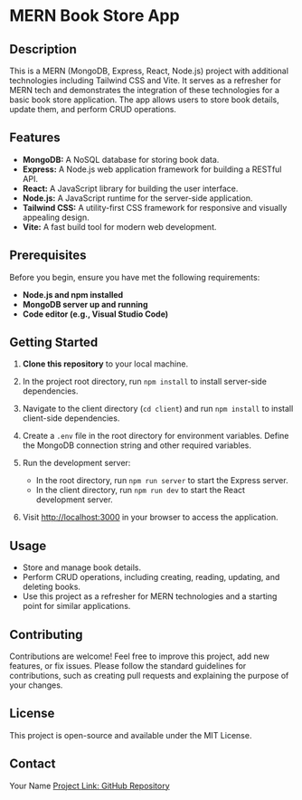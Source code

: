 # MERN Book Store App

## Description

This is a MERN (MongoDB, Express, React, Node.js) project with additional technologies including Tailwind CSS and Vite. It serves as a refresher for MERN tech and demonstrates the integration of these technologies for a basic book store application. The app allows users to store book details, update them, and perform CRUD operations.

## Features

- **MongoDB:** A NoSQL database for storing book data.
- **Express:** A Node.js web application framework for building a RESTful API.
- **React:** A JavaScript library for building the user interface.
- **Node.js:** A JavaScript runtime for the server-side application.
- **Tailwind CSS:** A utility-first CSS framework for responsive and visually appealing design.
- **Vite:** A fast build tool for modern web development.

## Prerequisites

Before you begin, ensure you have met the following requirements:

- **Node.js and npm installed**
- **MongoDB server up and running**
- **Code editor (e.g., Visual Studio Code)**

## Getting Started

1. **Clone this repository** to your local machine.

2. In the project root directory, run `npm install` to install server-side dependencies.

3. Navigate to the client directory (`cd client`) and run `npm install` to install client-side dependencies.

4. Create a `.env` file in the root directory for environment variables. Define the MongoDB connection string and other required variables.

5. Run the development server:

   - In the root directory, run `npm run server` to start the Express server.
   - In the client directory, run `npm run dev` to start the React development server.

6. Visit [http://localhost:3000](http://localhost:3000) in your browser to access the application.

## Usage

- Store and manage book details.
- Perform CRUD operations, including creating, reading, updating, and deleting books.
- Use this project as a refresher for MERN technologies and a starting point for similar applications.

## Contributing

Contributions are welcome! Feel free to improve this project, add new features, or fix issues. Please follow the standard guidelines for contributions, such as creating pull requests and explaining the purpose of your changes.

## License

This project is open-source and available under the MIT License.

## Contact

Your Name
[Project Link: GitHub Repository](https://github.com/akhil3355/BookStore_app)
